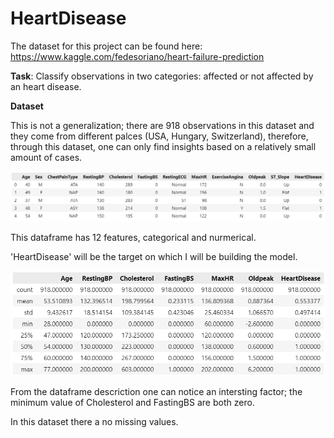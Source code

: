 # HeartDisease

The dataset for this project can be found here:
  https://www.kaggle.com/fedesoriano/heart-failure-prediction
  
**Task**: Classify observations in two categories: affected or not affected by an heart disease.

**Dataset**

This is not a generalization; there are 918 observations in this dataset and they come from different palces (USA, Hungary, Switzerland),
therefore, through this dataset, one can only find insights based on a relatively small amount of cases.

![alt text](https://github.com/Este-code/HeartDisease/blob/main/images/image_1.png)

This dataframe has 12 features, categorical and nurmerical.

'HeartDisease' will be the target on which I will be building the model.

![alt text](https://github.com/Este-code/HeartDisease/blob/main/images/image_2.png)

From the dataframe descriction one can notice an intersting factor; the minimum value of Cholesterol and FastingBS are both zero.

In this dataset there a no missing values.


